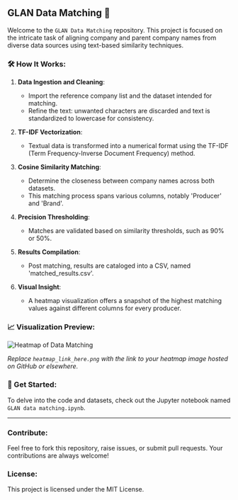 
## **GLAN Data Matching** 🔄

Welcome to the `GLAN Data Matching` repository. This project is focused on the intricate task of aligning company and parent company names from diverse data sources using text-based similarity techniques.

### **🛠️ How It Works:**

1. **Data Ingestion and Cleaning**: 
    - Import the reference company list and the dataset intended for matching.
    - Refine the text: unwanted characters are discarded and text is standardized to lowercase for consistency.

2. **TF-IDF Vectorization**: 
    - Textual data is transformed into a numerical format using the TF-IDF (Term Frequency-Inverse Document Frequency) method.

3. **Cosine Similarity Matching**: 
    - Determine the closeness between company names across both datasets.
    - This matching process spans various columns, notably 'Producer' and 'Brand'.

4. **Precision Thresholding**: 
    - Matches are validated based on similarity thresholds, such as 90% or 50%.

5. **Results Compilation**: 
    - Post matching, results are cataloged into a CSV, named 'matched_results.csv'.

6. **Visual Insight**: 
    - A heatmap visualization offers a snapshot of the highest matching values against different columns for every producer.

### **📈 Visualization Preview**:

![Heatmap of Data Matching](heatmap_link_here.png)

*Replace `heatmap_link_here.png` with the link to your heatmap image hosted on GitHub or elsewhere.*

### **🔗 Get Started**:
To delve into the code and datasets, check out the Jupyter notebook named `GLAN data matching.ipynb`.

---

### **Contribute**: 
Feel free to fork this repository, raise issues, or submit pull requests. Your contributions are always welcome!

### **License**: 
This project is licensed under the MIT License.
